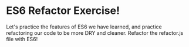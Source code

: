 # ES6 Refactor Exercise!
Let's practice the features of ES6 we have learned, and practice  
refactoring our code to be more DRY and cleaner. Refactor the refactor.js file with ES6!
